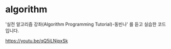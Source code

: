 # algorithm

'실전 알고리즘 강좌(Algorithm Programming Tutorial)-동빈나' 를 듣고 실습한 코드입니다.

https://youtu.be/qQ5iLNjpxSk
